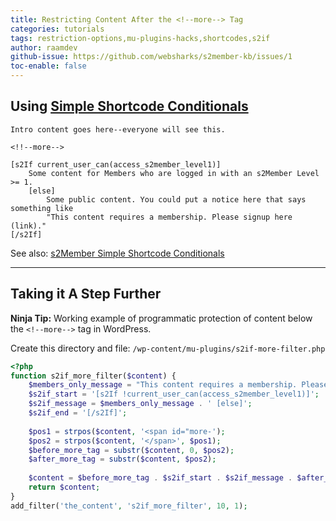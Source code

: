 ```yaml
---
title: Restricting Content After the <!--more--> Tag
categories: tutorials
tags: restriction-options,mu-plugins-hacks,shortcodes,s2if
author: raamdev
github-issue: https://github.com/websharks/s2member-kb/issues/1
toc-enable: false
---
```


## Using [Simple Shortcode Conditionals](http://s2member.com/kb-article/s2if-simple-shortcode-conditionals/)

```wpsc
Intro content goes here--everyone will see this.

<!!--more-->

[s2If current_user_can(access_s2member_level1)]
    Some content for Members who are logged in with an s2Member Level >= 1.
    [else]
    	Some public content. You could put a notice here that says something like 
		"This content requires a membership. Please signup here (link)."
[/s2If]
```

See also: [s2Member Simple Shortcode Conditionals](http://s2member.com/kb-article/s2if-simple-shortcode-conditionals/)

---

## Taking it A Step Further

**Ninja Tip:** Working example of programmatic protection of content below the `<!--more-->` tag in WordPress.

Create this directory and file:
`/wp-content/mu-plugins/s2if-more-filter.php`

```php
<?php
function s2if_more_filter($content) {
    $members_only_message = "This content requires a membership. Please signup here (link).";
    $s2if_start = '[s2If !current_user_can(access_s2member_level1)]';
    $s2if_message = $members_only_message . ' [else]';
    $s2if_end = '[/s2If]';
    
    $pos1 = strpos($content, '<span id="more-');
    $pos2 = strpos($content, '</span>', $pos1);
    $before_more_tag = substr($content, 0, $pos2);
    $after_more_tag = substr($content, $pos2);
    
    $content = $before_more_tag . $s2if_start . $s2if_message . $after_more_tag . $s2if_end;
    return $content;
}
add_filter('the_content', 's2if_more_filter', 10, 1);
```
